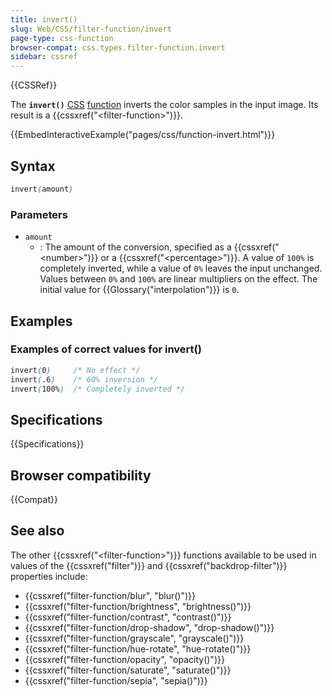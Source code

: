 ```yaml
---
title: invert()
slug: Web/CSS/filter-function/invert
page-type: css-function
browser-compat: css.types.filter-function.invert
sidebar: cssref
---
```


{{CSSRef}}

The **`invert()`** [CSS](/en-US/docs/Web/CSS) [function](/en-US/docs/Web/CSS/CSS_Functions) inverts the color samples in the input image. Its result is a {{cssxref("&lt;filter-function&gt;")}}.

{{EmbedInteractiveExample("pages/css/function-invert.html")}}

## Syntax

```css
invert(amount)
```

### Parameters

- `amount`
  - : The amount of the conversion, specified as a {{cssxref("&lt;number&gt;")}} or a {{cssxref("&lt;percentage&gt;")}}. A value of `100%` is completely inverted, while a value of `0%` leaves the input unchanged. Values between `0%` and `100%` are linear multipliers on the effect. The initial value for {{Glossary("interpolation")}} is `0`.

## Examples

### Examples of correct values for invert()

```css
invert(0)     /* No effect */
invert(.6)    /* 60% inversion */
invert(100%)  /* Completely inverted */
```

## Specifications

{{Specifications}}

## Browser compatibility

{{Compat}}

## See also

The other {{cssxref("&lt;filter-function&gt;")}} functions available to be used in values of the {{cssxref("filter")}} and {{cssxref("backdrop-filter")}} properties include:

- {{cssxref("filter-function/blur", "blur()")}}
- {{cssxref("filter-function/brightness", "brightness()")}}
- {{cssxref("filter-function/contrast", "contrast()")}}
- {{cssxref("filter-function/drop-shadow", "drop-shadow()")}}
- {{cssxref("filter-function/grayscale", "grayscale()")}}
- {{cssxref("filter-function/hue-rotate", "hue-rotate()")}}
- {{cssxref("filter-function/opacity", "opacity()")}}
- {{cssxref("filter-function/saturate", "saturate()")}}
- {{cssxref("filter-function/sepia", "sepia()")}}
